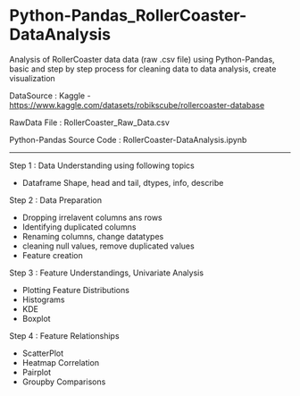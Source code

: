 # Python-Pandas_RollerCoaster-DataAnalysis

Analysis of RollerCoaster data data (raw .csv file) using Python-Pandas,
basic and step by step process for cleaning data to data analysis, create visualization

DataSource : Kaggle - https://www.kaggle.com/datasets/robikscube/rollercoaster-database

RawData File : RollerCoaster_Raw_Data.csv

Python-Pandas Source Code : RollerCoaster-DataAnalysis.ipynb

---------------------------------------

Step 1 : Data Understanding using following topics
 - Dataframe Shape, head and tail, dtypes, info, describe
 
 
Step 2 : Data Preparation
 - Dropping irrelavent columns ans rows
 - Identifying duplicated columns
 - Renaming columns, change datatypes
 - cleaning null values, remove duplicated values
 - Feature creation
 
 
Step 3 : Feature Understandings, Univariate Analysis
 - Plotting Feature Distributions
 - Histograms
 - KDE
 - Boxplot
 
 
Step 4 : Feature Relationships
 - ScatterPlot
 - Heatmap Correlation
 - Pairplot
 - Groupby Comparisons
